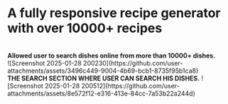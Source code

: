 # A fully responsive recipe generator with over 10000+ recipes 
</br>
<b>Allowed user to search dishes online from more than 10000+ dishes.</b>
</br>
![Screenshot 2025-01-28 200230](https://github.com/user-attachments/assets/3496c449-9004-4b69-bcb1-8735f95b1ca8)
</br>
<b color='red'>THE SEARCH SECTION WHERE USER CAN SEARCH HIS DISHES.</b>
![Screenshot 2025-01-28 200512](https://github.com/user-attachments/assets/8e572f12-e316-413e-84cc-7a53b22a244d)
